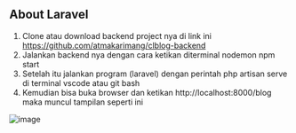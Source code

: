 ## About Laravel

1. Clone atau download backend project nya di link ini https://github.com/atmakarimang/clblog-backend
2. Jalankan backend nya dengan cara ketikan diterminal nodemon npm start
3. Setelah itu jalankan program (laravel) dengan perintah php artisan serve di terminal vscode atau git bash
4. Kemudian bisa buka browser dan ketikan http://localhost:8000/blog maka muncul tampilan seperti ini

![image](https://user-images.githubusercontent.com/91459125/137577142-ae9e2188-49d2-4683-baea-682a8e77fe0b.png)
